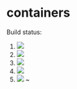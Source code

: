 # containers

Build status:

1. [![](https://github.com/abizermamnoon/containers/workflows/tests-fibonacci/badge.svg)](https://github.com/abizermamnoon/containers/actions?query=workflow%3Atests-fibonacci)
1. [![](https://github.com/abizermamnoon/containers/workflows/tests-range/badge.svg)](https://github.com/abizermamnoon/containers/actions?query=workflow%3Atests-range)
1. [![](https://github.com/abizermamnoon/containers/workflows/tests-BST/badge.svg)](https://github.com/abizermamnoon/containers/actions?query=workflow%3Atests-BST)
1. [![](https://github.com/abizermamnoon/containers/workflows/tests-BinaryTree/badge.svg)](https://github.com/abizermamnoon/containers/actions?query=workflow%3Atests-BinaryTree)
1. [![](https://github.com/abizermamnoon/containers/workflows/tests-Heap/badge.svg)](https://github.com/abizermamnoon/containers/actions?query=workflow%3Atests-Heap)
~
